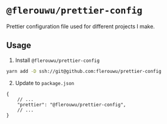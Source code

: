 # `@flerouwu/prettier-config`
Prettier configuration file used for different projects I make.

## Usage
1. Install `@flerouwu/prettier-config`
```bash
yarn add -D ssh://git@github.com:flerouwu/prettier-config
```

2. Update to `package.json`
```json5
{
	// ...
	"prettier": "@flerouwu/prettier-config",
	// ...
}
```
